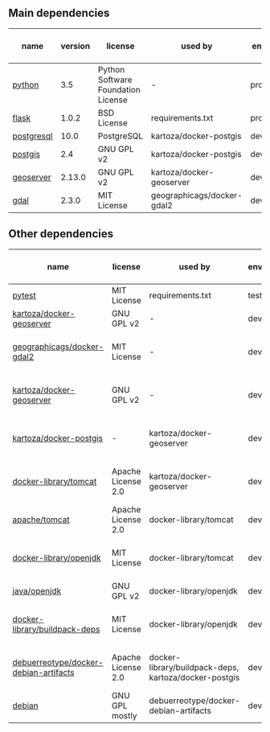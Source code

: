 
## Main dependencies

| name | version | license | used by | env | bin or src | note |
| --- | --- | --- | --- | --- | --- | --- |
| [python](http://www.gdal.org/) | 3.5 | Python Software Foundation License | - | prod | bin | |
| [flask](http://flask.pocoo.org/) | 1.0.2 | BSD License | requirements.txt | prod | bin | |
| [postgresql](https://www.postgresql.org/) | 10.0 | PostgreSQL | kartoza/docker-postgis | dev | bin | |
| [postgis](https://postgis.net/) | 2.4 | GNU GPL v2 | kartoza/docker-postgis | dev | bin | |
| [geoserver](https://github.com/geoserver/geoserver) | 2.13.0 | GNU GPL v2 | kartoza/docker-geoserver | dev | bin | |
| [gdal](http://www.gdal.org/) | 2.3.0 | MIT License | geographicags/docker-gdal2 | dev | bin | |

## Other dependencies

| name | license | used by | env | bin or src | note |
| --- | --- | --- | --- | --- | --- |
| [pytest](https://pytest.org/) | MIT License | requirements.txt | test | bin | |
| [kartoza/docker-geoserver](https://github.com/kartoza/docker-geoserver) | GNU GPL v2 | - | dev | src | |
| [geographicags/docker-gdal2](https://github.com/GeographicaGS/Docker-GDAL2) | MIT License | - | dev | bin | used as docker image |
| [kartoza/docker-geoserver](https://github.com/kartoza/docker-geoserver) | GNU GPL v2 | - | dev | bin | used as docker image |
| [kartoza/docker-postgis](https://github.com/kartoza/docker-postgis) | - | kartoza/docker-geoserver | dev | bin | used as docker image |
| [docker-library/tomcat](https://github.com/docker-library/tomcat) | Apache License 2.0 | kartoza/docker-geoserver | dev | bin | used as docker image |
| [apache/tomcat](http://tomcat.apache.org/) | Apache License 2.0 | docker-library/tomcat | dev | bin | |
| [docker-library/openjdk](https://github.com/docker-library/openjdk) | MIT License | docker-library/tomcat | dev | bin | used as docker image |
| [java/openjdk](http://openjdk.java.net/) | GNU GPL v2 | docker-library/openjdk | dev | bin | |
| [docker-library/buildpack-deps](https://github.com/docker-library/buildpack-deps) | MIT License | docker-library/openjdk | dev | bin | used as docker image |
| [debuerreotype/docker-debian-artifacts](https://github.com/debuerreotype/docker-debian-artifacts) | Apache License 2.0 | docker-library/buildpack-deps, kartoza/docker-postgis | dev | bin | used as docker image |
| [debian](https://www.debian.org/) | GNU GPL mostly | debuerreotype/docker-debian-artifacts | dev | bin | |
